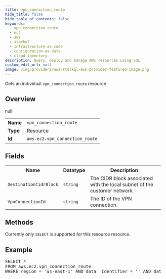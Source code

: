 ```yaml
---
title: vpn_connection_route
hide_title: false
hide_table_of_contents: false
keywords:
  - vpn_connection_route
  - ec2
  - aws
  - stackql
  - infrastructure-as-code
  - configuration-as-data
  - cloud inventory
description: Query, deploy and manage AWS resources using SQL
custom_edit_url: null
image: /img/providers/aws/stackql-aws-provider-featured-image.png
---
```

Gets an individual <code>vpn_connection_route</code> resource

## Overview
<table><tbody>
<tr><td><b>Name</b></td><td><code>vpn_connection_route</code></td></tr>
<tr><td><b>Type</b></td><td>Resource</td></tr>
null
<tr><td><b>Id</b></td><td><code>aws.ec2.vpn_connection_route</code></td></tr>
</tbody></table>

## Fields
<table><tbody>
<tr><th>Name</th><th>Datatype</th><th>Description</th></tr>
<tr><td><code>DestinationCidrBlock</code></td><td><code>string</code></td><td>The CIDR block associated with the local subnet of the customer network.</td></tr><tr><td><code>VpnConnectionId</code></td><td><code>string</code></td><td>The ID of the VPN connection.</td></tr>
</tbody></table>

## Methods
Currently only <code>SELECT</code> is supported for this resource resource.

## Example
<pre>
SELECT * 
FROM aws.ec2.vpn_connection_route
WHERE region = 'us-east-1' AND data__Identifier = '<DestinationCidrBlock>' AND data__Identifier = '<VpnConnectionId>'
</pre>
